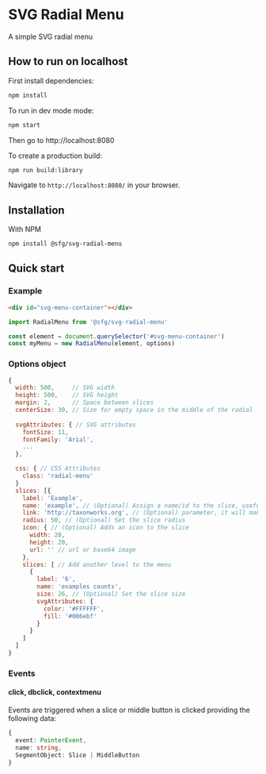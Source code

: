 # SVG Radial Menu

A simple SVG radial menu
## How to run on localhost

First install dependencies:

```sh
npm install
```

To run in dev mode mode:

```sh
npm start
```

Then go to http://localhost:8080

To create a production build:

```sh
npm run build:library
```


Navigate to `http://localhost:8080/` in your browser.

## Installation

With NPM

```bash
npm install @sfg/svg-radial-menu
```

## Quick start

### Example

```html
<div id="svg-menu-container"></div>
```
```javascript
import RadialMenu from '@sfg/svg-radial-menu'

const element = document.querySelector('#svg-menu-container')
const myMenu = new RadialMenu(element, options)
```

### Options object
```javascript
{
  width: 500,     // SVG width
  height: 500,    // SVG height
  margin: 2,      // Space between slices
  centerSize: 30, // Size for empty space in the middle of the radial
  
  svgAttributes: { // SVG attributes
    fontSize: 11,
    fontFamily: 'Arial',
    ...
  },

  css: { // CSS Attributes
    class: 'radial-menu'  
  }
  slices: [{
    label: 'Example',
    name: 'example', // (Optional) Assign a name/id to the slice, useful to identify it on event trigger
    link: 'http://taxonworks.org', // (Optional) parameter, it will make the slice work as a link
    radius: 50, // (Optional) Set the slice radius
    icon: { // (Optional) Adds an icon to the slice
      width: 20,
      height: 20,
      url: '' // url or base64 image
    },
    slices: [ // Add another level to the menu
      {
        label: '6',
        name: 'examples counts',
        size: 26, // (Optional) Set the slice size
        svgAttributes: {
          color: '#FFFFFF',
          fill: '#006ebf'
        }
      }
    ]
  ]
}
```

### Events

#### click, dbclick, contextmenu
Events are triggered when a slice or middle button is clicked providing the following data:

```typescript
{ 
  event: PointerEvent, 
  name: string,
  SegmentObject: Slice | MiddleButton
}
```
